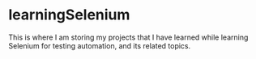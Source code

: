 # learningSelenium

This is where I am storing my projects that I have learned while learning Selenium for testing automation, and its related topics. 
